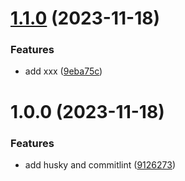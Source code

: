 # [1.1.0](https://github.com/linycken013127/release-auto/compare/v1.0.0...v1.1.0) (2023-11-18)


### Features

* add xxx ([9eba75c](https://github.com/linycken013127/release-auto/commit/9eba75c894bf464c00d22a787437a6b87a579954))

# 1.0.0 (2023-11-18)


### Features

* add husky and commitlint ([9126273](https://github.com/linycken013127/release-auto/commit/91262732166b2a347528247ef26beae3003c4391))
